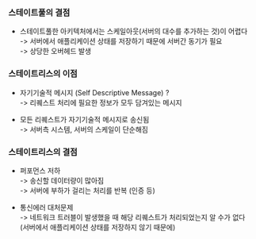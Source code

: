 ### 스테이트풀의 결점
- 스테이트풀한 아키텍처에서는 스케일아웃(서버의 대수를 추가하는 것)이 어렵다  
-> 서버에서 애플리케이션 상태를 저장하기 때문에 서버간 동기가 필요  
-> 상당한 오버헤드 발생


### 스테이트리스의 이점
- 자기기술적 메시지 (Self Descriptive Message) ?  
-> 리퀘스트 처리에 필요한 정보가 모두 담겨있는 메시지

- 모든 리퀘스트가 자기기술적 메시지로 송신됨  
-> 서버측 시스템, 서버의 스케일이 단순해짐

### 스테이트리스의 결점

- 퍼포먼스 저하  
-> 송신할 데이터량이 많아짐  
-> 서버에 부하가 걸리는 처리를 반복 (인증 등)

- 통신에러 대처문제  
-> 네트워크 트러블이 발생했을 때 해당 리퀘스트가 처리되었는지 알 수가 없다  
(서버에서 애플리케이션 상태를 저장하지 않기 때문에)